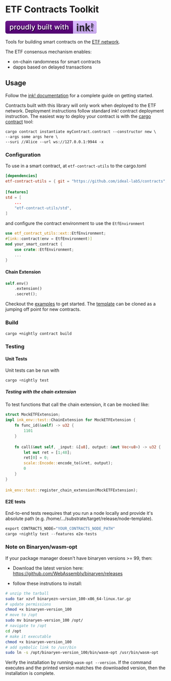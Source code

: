 # ETF Contracts Toolkit

[![Built with ink!](https://raw.githubusercontent.com/paritytech/ink/master/.images/badge.svg)](https://github.com/paritytech/ink)

Tools for building smart contracts on the [ETF network](https://etf.idealabs.network).

The ETF consensus mechanism enables:

- on-chain randomness for smart contracts
- dapps based on delayed transactions

## Usage

Follow the [ink! documentation](https://paritytech.github.io/ink-docs/getting-started/setup) for a complete guide on getting started.


Contracts built with this library will only work when deployed to the ETF network. Deployment instructions follow standard ink! contract deployment instruction. The easiest way to deploy your contract is with the [cargo contract](https://github.com/paritytech/cargo-contract) tool:

``` shell
cargo contract instantiate myContract.contract --constructor new \
--args some args here \
--suri //Alice --url ws://127.0.0.1:9944 -x
```

### Configuration

To use in a smart contract, at `etf-contract-utils` to the cargo.toml
```toml
[dependencies]
etf-contract-utils = { git = "https://github.com/ideal-lab5/contracts", default-features = false, features = ["ink-as-dependency"] }

[features]
std = [
    ...
    "etf-contract-utils/std",
]
```

and configure the contract environment to use the `EtfEnvironment`

``` rust
use etf_contract_utils::ext::EtfEnvironment;
#[ink::contract(env = EtfEnvironment)]
mod your_smart_contract {
    use crate::EtfEnvironment;
    ...
}
```

#### Chain Extension

``` rust
self.env()
    .extension()
    .secret();
```


Checkout the [examples](./examples/) to get started. The [template](./template/) can be cloned as a jumping off point for new contracts.

### Build

```
cargo +nightly contract build
```

### Testing

#### Unit Tests
Unit tests can be run with

``` rust
cargo +nightly test
```

##### Testing with the chain extension

To test functions that call the chain extension, it can be mocked like:

``` rust
struct MockETFExtension;
impl ink_env::test::ChainExtension for MockETFExtension {
    fn func_id(&self) -> u32 {
        1101
    }

    fn call(&mut self, _input: &[u8], output: &mut Vec<u8>) -> u32 {
        let mut ret = [1;48];
        ret[0] = 0;
        scale::Encode::encode_to(&ret, output);
        0
    }
}

ink_env::test::register_chain_extension(MockETFExtension);
```


#### E2E tests

End-to-end tests reequires that you run a node locally and provide it's absolute path (e.g. /home/.../substrate/target/release/node-template). 

``` rust
export CONTRACTS_NODE="YOUR_CONTRACTS_NODE_PATH"
cargo +nightly test --features e2e-tests
```


### Note on Binaryen/wasm-opt

If your package manager doesn't have binaryen versions >= 99, then:

- Download the latest version here: https://github.com/WebAssembly/binaryen/releases

- follow these instrutions to install:

``` bash
# unzip the tarball
sudo tar xzvf binaryezn-version_100-x86_64-linux.tar.gz
# update permissions
chmod +x binaryen-version_100
# move to /opt
sudo mv binaryen-version_100 /opt/
# navigate to /opt
cd /opt
# make it executable
chmod +x binaryen-version_100
# add symbolic link to /usr/bin
sudo ln -s /opt/binaryen-version_100/bin/wasm-opt /usr/bin/wasm-opt
```

Verify the installation by running `wasm-opt --version`. If the command executes and the printed version matches the downloaded version, then the installation is complete.
